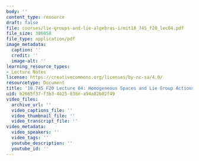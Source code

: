 ```yaml
---
body: ''
content_type: resource
draft: false
file: courses/lie-groups-and-lie-algebras-i/mit18_745_f20_lec04.pdf
file_size: 386058
file_type: application/pdf
image_metadata:
  caption: ''
  credit: ''
  image-alt: ''
learning_resource_types:
- Lecture Notes
license: https://creativecommons.org/licenses/by-nc-sa/4.0/
resourcetype: Document
title: '18.745 F20 Lecture 04: Homogeneous Spaces and Lie Group Actions'
uid: b2665f37-f3b3-4b25-838e-a94a02b02f49
video_files:
  archive_url: ''
  video_captions_file: ''
  video_thumbnail_file: ''
  video_transcript_file: ''
video_metadata:
  video_speakers: ''
  video_tags: ''
  youtube_description: ''
  youtube_id: ''
---
```

